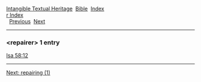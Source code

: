 [Intangible Textual Heritage](../../index)  [Bible](../index) 
[Index](index)   
[r Index](_r_)  
  [Previous](c09366)  [Next](c09368) 

------------------------------------------------------------------------

### &lt;repairer&gt; 1 entry

[Isa 58:12](../kjv/isa058.htm#012)  

------------------------------------------------------------------------

[Next: repairing (1)](c09368)
